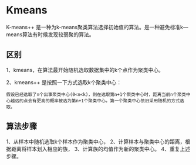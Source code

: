 # Kmeans

K-means++ 是一种为k-means聚类算法选择初始值的算法。是一种避免标准k—means算法有时候发现较弱聚的算法。

## 区别

1、kmeans，在算法最开始随机选取数据集中的k个点作为聚类中心。

2、kmeans++ 是按照一下方式选取k个聚类中心：
    
    假设已经选取了n个出事聚类中心(0<n<k)，则在选取第n+1个聚类中心时，距离当前n个聚类中心越远的点会有更高的概率被选为第n+1个聚类中心。第一个聚类中心依旧采用随机的方式选取。

## 算法步骤

1、从样本中随机选取k个样本作为聚类中心，
2、计算样本与聚类中心的距离，根据距离将样本划入相应的族，
3、计算族的均值作为新的聚类中心。
4、重复上述步骤。